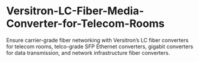 # Versitron-LC-Fiber-Media-Converter-for-Telecom-Rooms
Ensure carrier-grade fiber networking with Versitron’s LC fiber converters for telecom rooms, telco-grade SFP Ethernet converters, gigabit converters for data transmission, and network infrastructure fiber converters.
